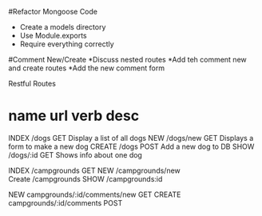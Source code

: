 #Refactor Mongoose Code
* Create a models directory
* Use Module.exports
* Require everything correctly

#Comment New/Create
*Discuss nested routes
*Add teh comment new and create routes
*Add the new comment form


Restful Routes

name        url         verb        desc
=================================
INDEX       /dogs       GET         Display a list of all dogs
NEW         /dogs/new   GET         Displays a form to make a new dog
CREATE      /dogs       POST        Add a new dog to DB
SHOW        /dogs/:id   GET         Shows info about one dog

INDEX       /campgrounds        GET
NEW         /campgrounds/new    
Create      /campgrounds
SHOW        /campgrounds:id

NEW         campgrounds/:id/comments/new       GET
CREATE      campgrounds/:id/comments           POST